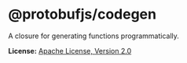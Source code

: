 @protobufjs/codegen
===================
A closure for generating functions programmatically.

**License:** [Apache License, Version 2.0](http://www.apache.org/licenses/LICENSE-2.0.html)